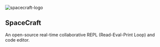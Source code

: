 ![spacecraft-logo](https://i.imgur.com/f9RQ9GC.png)
## SpaceCraft
An open-source real-time collaborative REPL (Read-Eval-Print Loop) and code editor.

